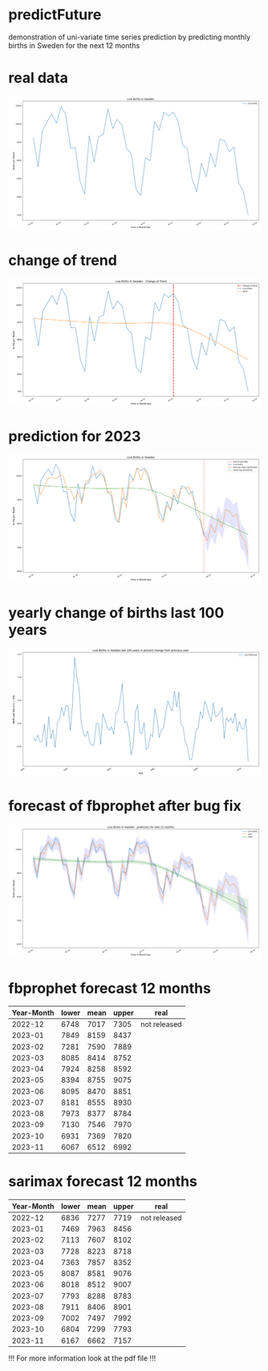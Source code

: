 # predictFuture
demonstration of uni-variate time series prediction by predicting monthly births in Sweden for the next 12 months 

# real data
![realdata](https://github.com/marl2en/predictFuture/blob/main/Live_births2019_2022.png)

# change of trend
![change](https://github.com/marl2en/predictFuture/blob/main/Change_of_trend.png)


# prediction for 2023
![IMG_6013](https://github.com/marl2en/predictFuture/blob/main/sarimaxPrediction_with_expSmoothing_trend.png)

# yearly change of births last 100 years
![last100](https://github.com/marl2en/predictFuture/blob/main/birthsPerYear1923_2022proc.png)

# forecast of fbprophet after bug fix
![prophecy](https://github.com/marl2en/predictFuture/blob/main/Prophecy_2023_without_bugs.png)

# fbprophet forecast 12 months
|Year-Month|  lower | mean | upper |  real |
|----------|--------|------|-------|-------|
|2022-12   |  6748  | 7017 |  7305 |  not released |
|2023-01   |  7849  | 8159 |  8437 |  |
|2023-02   |  7281  | 7590 |  7889 |  |
|2023-03   |  8085  | 8414 |  8752 |  |
|2023-04   |  7924  | 8258 |  8592 |  |
|2023-05   |  8394  | 8755 |  9075 |  |
|2023-06   |  8095  | 8470 |  8851 |  |
|2023-07   |  8181  | 8555 |  8930 |  |
|2023-08   |  7973  | 8377 |  8784 |  |
|2023-09   |  7130  | 7546 |  7970 |  |
|2023-10   |  6931  | 7369 |  7820 |  |
|2023-11   |  6067  | 6512 |  6992 |  |

# sarimax forecast 12 months
|Year-Month|  lower | mean | upper |  real |
|----------|--------|------|-------|-------|
|2022-12   |  6836  |  7277|   7719|    not released
|2023-01   |  7469  |  7963|   8456|  |
|2023-02   |  7113  |  7607|   8102|  |
|2023-03   |  7728  |  8223|   8718|  |
|2023-04   |  7363  |  7857|   8352|  |
|2023-05   |  8087  |  8581|   9076|  |
|2023-06   |  8018  |  8512|   9007|  |
|2023-07   |  7793  |  8288|   8783|  |
|2023-08   |  7911  |  8406|   8901|  |
|2023-09   |  7002  |  7497|   7992|  |
|2023-10   |  6804  |  7299|   7793|  |
|2023-11   |  6167  |  6662|   7157|  |


!!! For more information look at the pdf file !!!
